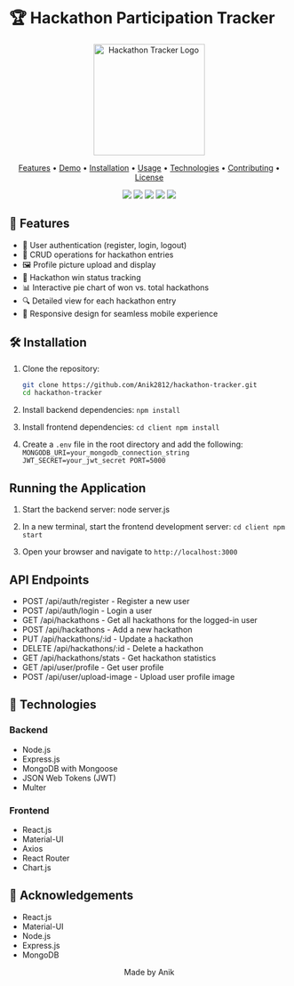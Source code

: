 # 🏆 Hackathon Participation Tracker

<p align="center">
  <img src="https://your-image-url-here.com/hackathon-tracker-logo.png" alt="Hackathon Tracker Logo" width="200"/>
</p>

<p align="center">
  <a href="#features">Features</a> •
  <a href="#demo">Demo</a> •
  <a href="#installation">Installation</a> •
  <a href="#usage">Usage</a> •
  <a href="#technologies">Technologies</a> •
  <a href="#contributing">Contributing</a> •
  <a href="#license">License</a>
</p>

<p align="center">
  <img src="https://img.shields.io/badge/version-1.0.0-blue.svg?cacheSeconds=2592000" />
  <img src="https://img.shields.io/badge/node-%3E%3D%2012.0.0-green.svg" />
  <img src="https://img.shields.io/badge/npm-%3E%3D%206.0.0-green.svg" />
  <img src="https://img.shields.io/badge/PRs-welcome-brightgreen.svg?style=flat-square" />
  <img src="https://img.shields.io/badge/license-MIT-blue.svg?style=flat-square" />
</p>

## 🚀 Features

- 👤 User authentication (register, login, logout)
- 📝 CRUD operations for hackathon entries
- 🖼️ Profile picture upload and display
- 🏅 Hackathon win status tracking
- 📊 Interactive pie chart of won vs. total hackathons
- 🔍 Detailed view for each hackathon entry
- 📱 Responsive design for seamless mobile experience


## 🛠️ Installation

1. Clone the repository:
   ```sh
   git clone https://github.com/Anik2812/hackathon-tracker.git
   cd hackathon-tracker
   ```

2. Install backend dependencies:
   `npm install`

3. Install frontend dependencies:
  `cd client
   npm install`

4. Create a `.env` file in the root directory and add the following:
   `MONGODB_URI=your_mongodb_connection_string
    JWT_SECRET=your_jwt_secret
    PORT=5000`

## Running the Application

1. Start the backend server:
   node server.js
   
2. In a new terminal, start the frontend development server:
   `cd client
   npm start`

3. Open your browser and navigate to `http://localhost:3000`

## API Endpoints

- POST /api/auth/register - Register a new user
- POST /api/auth/login - Login a user
- GET /api/hackathons - Get all hackathons for the logged-in user
- POST /api/hackathons - Add a new hackathon
- PUT /api/hackathons/:id - Update a hackathon
- DELETE /api/hackathons/:id - Delete a hackathon
- GET /api/hackathons/stats - Get hackathon statistics
- GET /api/user/profile - Get user profile
- POST /api/user/upload-image - Upload user profile image

## 🔧 Technologies

### Backend
* Node.js
* Express.js
* MongoDB with Mongoose
* JSON Web Tokens (JWT)
* Multer

### Frontend
* React.js
* Material-UI
* Axios
* React Router
* Chart.js


## 👏 Acknowledgements

* React.js
* Material-UI
* Node.js
* Express.js
* MongoDB

<p align="center"> Made by Anik </p>
 
